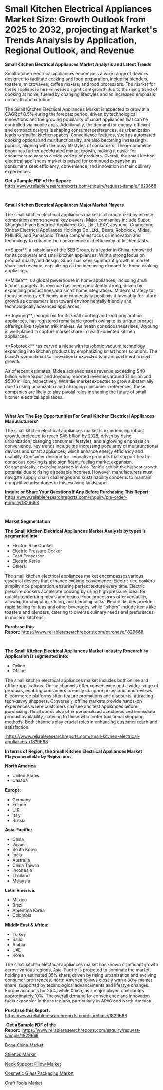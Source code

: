 <p><h1>Small Kitchen Electrical Appliances Market Size: Growth Outlook from 2025 to 2032, projecting at Market's Trends Analysis by Application, Regional Outlook, and Revenue</h1></p><p><strong>Small Kitchen Electrical Appliances Market Analysis and Latest Trends</strong></p>
<p><p>Small kitchen electrical appliances encompass a wide range of devices designed to facilitate cooking and food preparation, including blenders, toasters, microwaves, coffee makers, and food processors. The market for these appliances has witnessed significant growth due to the rising trend of cooking at home, fueled by changing lifestyles and an increased emphasis on health and nutrition. </p><p>The Small Kitchen Electrical Appliances Market is expected to grow at a CAGR of 8.5% during the forecast period, driven by technological innovations and the growing popularity of smart appliances that can be controlled via mobile apps. Additionally, the demand for energy-efficient and compact designs is shaping consumer preferences, as urbanization leads to smaller kitchen spaces. Convenience features, such as automated cooking options and multifunctionality, are also becoming increasingly popular, aligning with the busy lifestyles of consumers. The e-commerce boom has further accelerated market growth, making it easier for consumers to access a wide variety of products. Overall, the small kitchen electrical appliances market is poised for continued expansion as consumers seek efficiency, convenience, and innovation in their culinary experiences.</p></p>
<p><strong>Get a Sample PDF of the Report:&nbsp;</strong> <a href="https://www.reliableresearchreports.com/enquiry/request-sample/1829668?utm_campaign=112&utm_medium=2&utm_source=Github&utm_content=ia&utm_term=05042025&utm_id=small-kitchen-electrical-appliances">https://www.reliableresearchreports.com/enquiry/request-sample/1829668</a></p>
<p>&nbsp;</p>
<p><strong>Small Kitchen Electrical Appliances Major Market Players</strong></p>
<p><p>The small kitchen electrical appliances market is characterized by intense competition among several key players. Major companies include Supor, Shanghai Flyco Electrical Appliance Co., Ltd., LEXY, Joyoung, Guangdong Xinbao Electrical Appliances Holdings Co., Ltd., Bears, Roborock, Midea, PHILIPS, and Panasonic. These companies focus on innovation and technology to enhance the convenience and efficiency of kitchen tasks.</p><p>**Supor**, a subsidiary of the SEB Group, is a leader in China, renowned for its cookware and small kitchen appliances. With a strong focus on product quality and design, Supor has seen significant growth in market share and revenue, capitalizing on the increasing demand for home cooking appliances.</p><p>**Midea** is a global powerhouse in home appliances, including small kitchen gadgets. Its revenue has been consistently strong, driven by expanding product lines and smart home integrations. Midea's strategy to focus on energy efficiency and connectivity positions it favorably for future growth as consumers lean toward environmentally friendly and technologically advanced appliances.</p><p>**Joyoung**, recognized for its small cooking and food preparation appliances, has registered remarkable growth owing to its unique product offerings like soybean milk makers. As health consciousness rises, Joyoung is well-placed to capture market share in health-oriented kitchen appliances.</p><p>**Roborock** has carved a niche with its robotic vacuum technology, expanding into kitchen products by emphasizing smart home solutions. The brand’s commitment to innovation is expected to aid in sustained market growth.</p><p>As of recent estimates, Midea achieved sales revenue exceeding $40 billion, while Supor and Joyoung reported revenues around $1 billion and $500 million, respectively. With the market expected to grow substantially due to rising urbanization and changing consumer preferences, these companies are likely to play pivotal roles in shaping the future of small kitchen electrical appliances.</p></p>
<p>&nbsp;</p>
<p><strong>What Are The Key Opportunities For Small Kitchen Electrical Appliances Manufacturers?</strong></p>
<p><p>The small kitchen electrical appliances market is experiencing robust growth, projected to reach $45 billion by 2028, driven by rising urbanization, changing consumer lifestyles, and a growing emphasis on convenience. Key trends include the increasing popularity of multifunctional devices and smart appliances, which enhance energy efficiency and usability. Consumer demand for innovative products that support health-conscious cooking is also significant, fueling market expansion. Geographically, emerging markets in Asia-Pacific exhibit the highest growth potential due to rising disposable incomes. However, manufacturers must navigate supply chain challenges and sustainability concerns to maintain competitive advantages in this evolving landscape.</p></p>
<p><strong>Inquire or Share Your Questions If Any Before Purchasing This Report:</strong> <a href="https://www.reliableresearchreports.com/enquiry/pre-order-enquiry/1829668?utm_campaign=112&utm_medium=2&utm_source=Github&utm_content=ia&utm_term=05042025&utm_id=small-kitchen-electrical-appliances">https://www.reliableresearchreports.com/enquiry/pre-order-enquiry/1829668</a></p>
<p>&nbsp;</p>
<p><strong>Market Segmentation</strong></p>
<p><strong>The Small Kitchen Electrical Appliances Market Analysis by types is segmented into:</strong></p>
<p><ul><li>Electric Rice Cooker</li><li>Electric Pressure Cooker</li><li>Food Processor</li><li>Electric Kettle</li><li>Others</li></ul></p>
<p><p>The small kitchen electrical appliances market encompasses various essential devices that enhance cooking convenience. Electric rice cookers simplify rice preparation, ensuring perfect texture every time. Electric pressure cookers accelerate cooking by using high pressure, ideal for quickly tenderizing meats and beans. Food processors offer versatility, allowing for chopping, slicing, and blending tasks. Electric kettles provide rapid boiling for teas and other beverages, while "others" include items like toasters and blenders, catering to diverse culinary needs and preferences in modern kitchens.</p></p>
<p><strong>Purchase this Report:&nbsp;</strong><a href="https://www.reliableresearchreports.com/purchase/1829668?utm_campaign=112&utm_medium=2&utm_source=Github&utm_content=ia&utm_term=05042025&utm_id=small-kitchen-electrical-appliances">https://www.reliableresearchreports.com/purchase/1829668</a></p>
<p>&nbsp;</p>
<p><strong>The Small Kitchen Electrical Appliances Market Industry Research by Application is segmented into:</strong></p>
<p><ul><li>Online</li><li>Offline</li></ul></p>
<p><p>The small kitchen electrical appliances market includes both online and offline applications. Online channels offer convenience and a wider range of products, enabling consumers to easily compare prices and read reviews. E-commerce platforms often feature promotions and discounts, attracting tech-savvy shoppers. Conversely, offline markets provide hands-on experiences where customers can see and test appliances before purchasing. Retail stores also offer personalized assistance and immediate product availability, catering to those who prefer traditional shopping methods. Both channels play crucial roles in enhancing customer reach and satisfaction.</p></p>
<p><a href="https://www.reliableresearchreports.com/small-kitchen-electrical-appliances-r1829668?utm_campaign=112&utm_medium=2&utm_source=Github&utm_content=ia&utm_term=05042025&utm_id=small-kitchen-electrical-appliances">&nbsp;https://www.reliableresearchreports.com/small-kitchen-electrical-appliances-r1829668</a></p>
<p><strong>In terms of Region, the Small Kitchen Electrical Appliances Market Players available by Region are:</strong></p>
<p>
    <p> <strong> North America: </strong>
        <ul>
            <li>United States</li>
            <li>Canada</li>
        </ul>
        </p> 
    <p> <strong> Europe: </strong>
        <ul>
            <li>Germany</li>
            <li>France</li>
            <li>U.K.</li>
            <li>Italy</li>
            <li>Russia</li>
        </ul>
        </p> 
    <p> <strong> Asia-Pacific: </strong>
        <ul>
            <li>China</li>
            <li>Japan</li>
            <li>South Korea</li>
            <li>India</li>
            <li>Australia</li>
            <li>China Taiwan</li>
            <li>Indonesia</li>
            <li>Thailand</li>
            <li>Malaysia</li>
        </ul>
        </p> 
    <p> <strong> Latin America: </strong>
        <ul>
            <li>Mexico</li>
            <li>Brazil</li>
            <li>Argentina Korea</li>
            <li>Colombia</li>
        </ul>
        </p> 
    <p> <strong> Middle East & Africa: </strong>
        <ul>
            <li>Turkey</li>
            <li>Saudi</li>
            <li>Arabia</li>
            <li>UAE</li>
            <li>Korea</li>
        </ul>
    </p>
    </p>
<p><p>The small kitchen electrical appliances market has shown significant growth across various regions. Asia-Pacific is projected to dominate the market, holding an estimated 35% share, driven by rising urbanization and evolving consumer preferences. North America follows closely with a 30% market share, supported by technological advancements and lifestyle changes. Europe accounts for 25%, while China, as a major player, contributes approximately 10%. The overall demand for convenience and innovation fuels expansion in these regions, particularly in APAC and North America.</p></p>
<p><strong>Purchase this Report: </strong><a href="https://www.reliableresearchreports.com/purchase/1829668?utm_campaign=112&utm_medium=2&utm_source=Github&utm_content=ia&utm_term=05042025&utm_id=small-kitchen-electrical-appliances">https://www.reliableresearchreports.com/purchase/1829668</a></p>
<p>&nbsp;<strong>Get a Sample PDF of the Report:&nbsp;&nbsp;</strong><a href="https://www.reliableresearchreports.com/enquiry/request-sample/1829668?utm_campaign=112&utm_medium=2&utm_source=Github&utm_content=ia&utm_term=05042025&utm_id=small-kitchen-electrical-appliances">https://www.reliableresearchreports.com/enquiry/request-sample/1829668</a></p>
<p><strong></strong></p>
<p><p><a href="https://github.com/porstgowinjq/Market-Research-Report-List-1/blob/main/bone-china-market.md?utm_campaign=112&utm_medium=2&utm_source=Github&utm_content=ia&utm_term=05042025&utm_id=small-kitchen-electrical-appliances">Bone China Market</a></p><p><a href="https://github.com/ximensbisade/Market-Research-Report-List-1/blob/main/stilettos-market.md?utm_campaign=112&utm_medium=2&utm_source=Github&utm_content=ia&utm_term=05042025&utm_id=small-kitchen-electrical-appliances">Stilettos Market</a></p><p><a href="https://github.com/oeungcolesh0/Market-Research-Report-List-1/blob/main/neck-support-pillow-market.md?utm_campaign=112&utm_medium=2&utm_source=Github&utm_content=ia&utm_term=05042025&utm_id=small-kitchen-electrical-appliances">Neck Support Pillow Market</a></p><p><a href="https://github.com/amagloeaad54/Market-Research-Report-List-1/blob/main/cosmetic-glass-packaging-market.md?utm_campaign=112&utm_medium=2&utm_source=Github&utm_content=ia&utm_term=05042025&utm_id=small-kitchen-electrical-appliances">Cosmetic Glass Packaging Market</a></p><p><a href="https://github.com/neiridionna/Market-Research-Report-List-1/blob/main/craft-tools-market.md?utm_campaign=112&utm_medium=2&utm_source=Github&utm_content=ia&utm_term=05042025&utm_id=small-kitchen-electrical-appliances">Craft Tools Market</a></p></p>